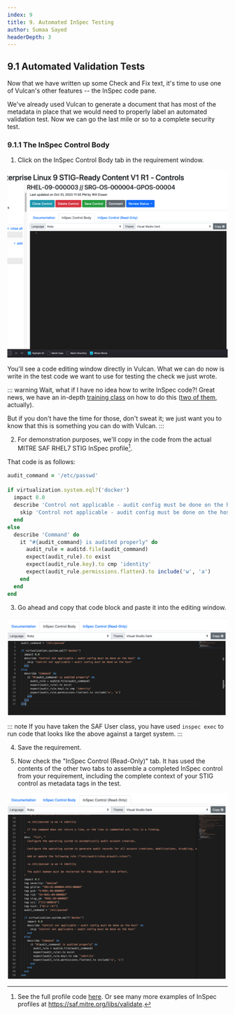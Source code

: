 ```yaml
---
index: 9
title: 9. Automated InSpec Testing
author: Sumaa Sayed
headerDepth: 3
---
```


## 9.1 Automated Validation Tests

Now that we have written up some Check and Fix text, it's time to use one of Vulcan's other features -- the InSpec code pane.

We've already used Vulcan to generate a document that has most of the metadata in place that we would need to properly label an automated validation test. Now we can go the last mile or so to a complete security test.

### 9.1.1 The InSpec Control Body

1. Click on the InSpec Control Body tab in the requirement window.

![InSpec Control Body](@/../../../assets/img/control_body.png)

You'll see a code editing window directly in Vulcan. What we can do now is write in the test code we want to use for testing the check we just wrote.

::: warning Wait, what if I have no idea how to write InSpec code?!
Great news, we have an in-depth [training class](@/../../../courses/beginner/README.md) on how to do this ([two of them](@/../../../courses/advanced/README.md), actually).

But if you don't have the time for those, don't sweat it; we just want you to know that this is something you can do with Vulcan.
:::

2. For demonstration purposes, we'll copy in the code from the actual MITRE SAF RHEL7 STIG InSpec profile[^rhel7_profile].

That code is as follows:
``` ruby
audit_command = '/etc/passwd'

if virtualization.system.eql?('docker')
  impact 0.0
  describe 'Control not applicable - audit config must be done on the host' do
    skip 'Control not applicable - audit config must be done on the host'
  end
else
  describe 'Command' do
    it "#{audit_command} is audited properly" do
      audit_rule = auditd.file(audit_command)
      expect(audit_rule).to exist
      expect(audit_rule.key).to cmp 'identity'
      expect(audit_rule.permissions.flatten).to include('w', 'a')
    end
  end
end
```

3. Go ahead and copy that code block and paste it into the editing window.

![InSpec Control](@/../../../assets/img/describe_block.png)

::: note
If you have taken the SAF User class, you have used `inspec exec` to run code that looks like the above against a target system.
:::

4. Save the requirement.

5. Now check the "InSpec Control (Read-Only)" tab. It has used the contents of the other two tabs to assemble a completed InSpec control from your requirement, including the complete context of your STIG control as metadata tags in the test.

![InSpec Control](@/../../../assets/img/inspec_full.png)

[^rhel7_profile]: See the full profile code [here](https://github.com/mitre/redhat-enterprise-linux-7-stig-baseline). Or see many more examples of InSpec profiles at https://saf.mitre.org/libs/validate.